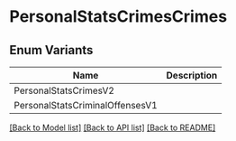 # PersonalStatsCrimesCrimes

## Enum Variants

| Name | Description |
|---- | -----|
| PersonalStatsCrimesV2 |  |
| PersonalStatsCriminalOffensesV1 |  |

[[Back to Model list]](../README.md#documentation-for-models) [[Back to API list]](../README.md#documentation-for-api-endpoints) [[Back to README]](../README.md)



